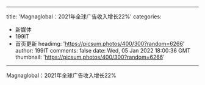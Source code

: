
---
title: 'Magnaglobal：2021年全球广告收入增长22%'
categories: 
 - 新媒体
 - 199IT
 - 首页更新
headimg: 'https://picsum.photos/400/300?random=6266'
author: 199IT
comments: false
date: Wed, 05 Jan 2022 18:00:36 GMT
thumbnail: 'https://picsum.photos/400/300?random=6266'
---

<div>   
Magnaglobal：2021年全球广告收入增长22%  
</div>
            